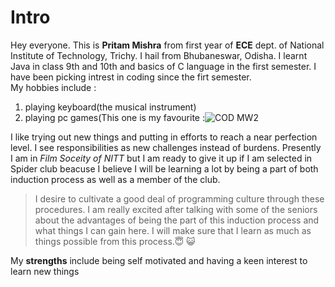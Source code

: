 # Intro
Hey everyone. This is **Pritam Mishra** from first year of **ECE** dept. of National Institute of Technology, Trichy. I hail from Bhubaneswar, Odisha. I learnt Java in class 9th and 10th and basics of C language in the first semester. I have been picking intrest in coding since the firt semester.                                  
My hobbies include :
1. playing keyboard(the musical instrument)
2. playing pc games(This one is my favourite   :![COD MW2](https://upload.wikimedia.org/wikipedia/en/thumb/d/db/Modern_Warfare_2_cover.PNG/220px-Modern_Warfare_2_cover.PNG)

I like trying out new things and putting in efforts to reach a near perfection level. I see responsibilities as new challenges instead of burdens. Presently I am in *Film Soceity of NITT* but I am ready to give it up if I am selected in Spider club beacuse I believe I will be learning a lot by being a part of both induction process as well as a member of the club.
>I desire to cultivate a good deal of programming culture through these procedures. I am really excited after talking with some of the seniors about the advantages of being the part of this induction process and what things I can gain here. I will make sure that I learn as much as things possible from this process.:innocent: :smiley_cat:

My **strengths** include being self motivated and having a keen interest to learn new things
